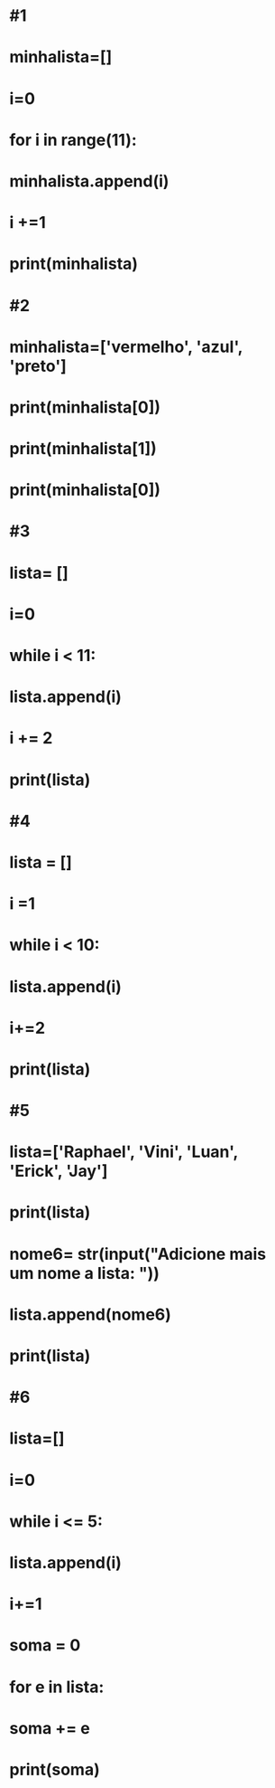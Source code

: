 # #1
# minhalista=[]
# i=0
# for i in range(11):
#     minhalista.append(i)
#     i +=1
# print(minhalista)


# #2
# minhalista=['vermelho', 'azul', 'preto']
# print(minhalista[0])
# print(minhalista[1])
# print(minhalista[0])

# #3
# lista= []
# i=0
# while i < 11:
#     lista.append(i)
#     i += 2
# print(lista)

# #4
# lista = []
# i =1
# while i < 10:
#     lista.append(i)
#     i+=2
# print(lista)

# #5
# lista=['Raphael', 'Vini', 'Luan', 'Erick', 'Jay']
# print(lista)
# nome6= str(input("Adicione mais um nome a lista: "))
# lista.append(nome6)
# print(lista)

# #6
# lista=[]
# i=0
# while i <= 5:
#     lista.append(i)
#     i+=1
# soma = 0
# for e in lista:
#     soma += e
# print(soma)
